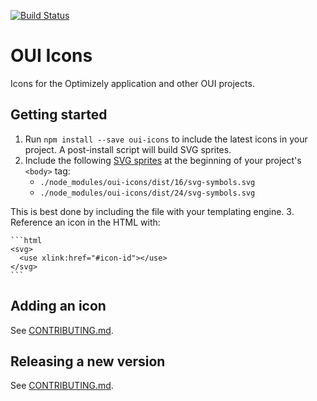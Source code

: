 [![Build Status](https://travis-ci.org/optimizely/oui-icons.svg?branch=master)](https://travis-ci.org/optimizely/oui-icons)

# OUI Icons

Icons for the Optimizely application and other OUI projects.

## Getting started

1. Run `npm install --save oui-icons` to include the latest icons in your project. A post-install script will build SVG sprites.
2. Include the following [SVG sprites](https://css-tricks.com/svg-sprites-use-better-icon-fonts/) at the beginning of your project's `<body>` tag:
    - `./node_modules/oui-icons/dist/16/svg-symbols.svg`
    - `./node_modules/oui-icons/dist/24/svg-symbols.svg`

  This is best done by including the file with your templating engine.
3. Reference an icon in the HTML with:

    ```html
    <svg>
      <use xlink:href="#icon-id"></use>
    </svg>
    ```

## Adding an icon

See [CONTRIBUTING.md](https://github.com/optimizely/oui-icons/blob/master/CONTRIBUTING.md).

## Releasing a new version

See [CONTRIBUTING.md](https://github.com/optimizely/oui-icons/blob/master/CONTRIBUTING.md).

